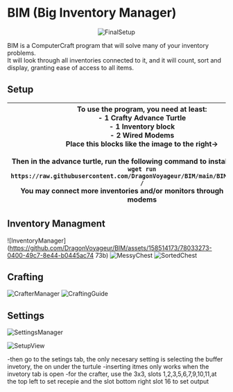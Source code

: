 # BIM (Big Inventory Manager)

<div align= "center">
  
  ![FinalSetup](https://github.com/DragonVoyageur/BIM/assets/158514173/a0f81dab-aa2e-49fb-8bab-c01369b0b69d)
  
</div>
BIM is a ComputerCraft program that will solve many of your inventory problems. <br> It will look through all inventories connected to it, and it will count, sort and display, granting ease of access to all items.  


## Setup

| To use the program, you need at least:<br> - 1 Crafty Advance Turtle <br> - 1 Inventory block <br> - 2 Wired Modems <br> Place this blocks like the image to the right-> <br><br> Then in the advance turtle, run the following command to install the program <br> `wget run https://raw.githubusercontent.com/DragonVoyageur/BIM/main/BIMInstaller.lua /`       <br> You may connect more inventories and/or monitors through more wired modems | ![Setup](https://github.com/DragonVoyageur/BIM/assets/158514173/59d52acf-3505-402f-8f83-bd6d2d793f66) |
|---|---|   

## Inventory Managment
![InventoryManager](https://github.com/DragonVoyageur/BIM/assets/158514173/78033273-0400-49c7-8e44-b0445ac74
73b)
![MessyChest](https://github.com/DragonVoyageur/BIM/assets/158514173/8fbd139b-19aa-4666-8ba2-89d31718171d)
![SortedChest](https://github.com/DragonVoyageur/BIM/assets/158514173/868616c8-c2b3-4646-a012-1d2ba46062b2)

## Crafting
![CrafterManager](https://github.com/DragonVoyageur/BIM/assets/158514173/f1fbcf93-f272-40ca-8767-08ec5efec432)
![CraftingGuide](https://github.com/DragonVoyageur/BIM/assets/158514173/f1805655-b66a-490c-b56e-3e76265292f6)

## Settings
![SettingsManager](https://github.com/DragonVoyageur/BIM/assets/158514173/17d63047-d117-42b4-8260-54a4c0787b2b)




![SetupView](https://github.com/DragonVoyageur/BIM/assets/158514173/7712c705-a537-4e52-9158-ce5890f1e5b1)

-then go to the setings tab, the only necesary setting is selecting the buffer invetory, the on under the turtule
-inserting itmes only works when the invetory tab is open
-for the crafter, use the 3x3, slots 1,2,3,5,6,7,9,10,11,at the top left to set recepie and the slot bottom right slot 16 to set output